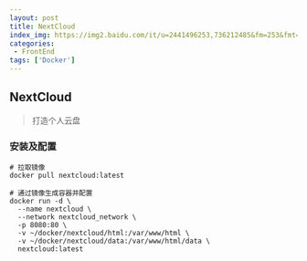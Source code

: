 ```yaml
---
layout: post
title: NextCloud
index_img: https://img2.baidu.com/it/u=2441496253,736212485&fm=253&fmt=auto&app=138&f=JPEG?w=602&h=352
categories:
 - FrontEnd
tags: ['Docker']
---
```


## NextCloud
> 打造个人云盘

### 安装及配置
```shell
# 拉取镜像
docker pull nextcloud:latest

# 通过镜像生成容器并配置
docker run -d \
  --name nextcloud \
  --network nextcloud_network \
  -p 8080:80 \
  -v ~/docker/nextcloud/html:/var/www/html \
  -v ~/docker/nextcloud/data:/var/www/html/data \
  nextcloud:latest
```